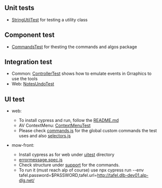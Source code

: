 ## Unit tests
* [StringUtilTest](https://git.geogebra.org/ggb/geogebra/blob/master/common-jre/src/test/java/org/geogebra/common/util/StringUtilTest.java) for testing a utility class

## Component test
* [CommandsTest](https://git.geogebra.org/ggb/geogebra/blob/master/common-jre/src/test/java/org/geogebra/common/kernel/commands/CommandsTest.java) for thesting the commands and algos package

## Integration test
* Common: [ControllerTest](https://git.geogebra.org/ggb/geogebra/blob/master/common-jre/src/test/java/org/geogebra/common/euclidian/ControllerTest.java) shows how to emulate events in Grraphics to use the tools
* Web: [NotesUndoTest](https://git.geogebra.org/ggb/geogebra/blob/master/web/src/test/java/org/geogebra/web/full/main/NotesUndoTest.java)

## UI test
* web:
    * To install cypress and run, follow the [README.md](https://git.geogebra.org/ggb/web-test-harness/blob/master/README.md)
    * AV ContextMenu: [ContextMenuTest](https://git.geogebra.org/ggb/web-test-harness/blob/master/cypress/integration/algebraView/contextMenu.spec.js)
    * Please check [commands.js](https://git.geogebra.org/ggb/web-test-harness/blob/master/cypress/support/commandss.js) for the global custom commands the 
test uses and also [selectors.js](https://git.geogebra.org/ggb/web-test-harness/blob/master/cypress/support/selectors.js)

* mow-front:
    * Install cypress as for web under [uitest](https://git.geogebra.org/mow/mow-front/tree/master/uitest) directory
    * [errormessage.spec.js](https://git.geogebra.org/mow/mow-front/blob/master/uitest/cypress/integration/errormessage/error_message.spec.js)
    * Check structure under [support](https://git.geogebra.org/ggb/web-test-harness/blob/master/cypress/support/) for the commands.
    * To run it (must reach alp of course) use npx cypress run --env tafel.password=$PASSWORD,tafel.url=http://tafel.dlb-dev01.alp-dlg.net/